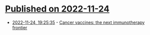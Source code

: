 # [Published on 2022-11-24](index.md)

* [2022-11-24, 19:25:35](https://news.ycombinator.com/item?id=33735252) - [Cancer vaccines: the next immunotherapy frontier](https://www.nature.com/articles/s43018-022-00418-6)
